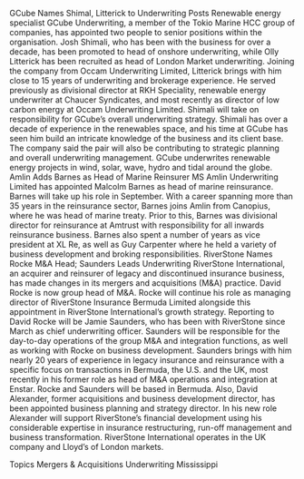 GCube Names Shimal, Litterick to Underwriting Posts
Renewable energy specialist GCube Underwriting, a member of the Tokio Marine HCC group of companies, has appointed two people to senior positions within the organisation. Josh Shimali, who has been with the business for over a decade, has been promoted to head of onshore underwriting, while Olly Litterick has been recruited as head of London Market underwriting.
Joining the company from Occam Underwriting Limited, Litterick brings with him close to 15 years of underwriting and brokerage experience. He served previously as divisional director at RKH Speciality, renewable energy underwriter at Chaucer Syndicates, and most recently as director of low carbon energy at Occam Underwriting Limited.
Shimali will take on responsibility for GCube’s overall underwriting strategy. Shimali has over a decade of experience in the renewables space, and his time at GCube has seen him build an intricate knowledge of the business and its client base.
The company said the pair will also be contributing to strategic planning and overall underwriting management.
GCube underwrites renewable energy projects in wind, solar, wave, hydro and tidal around the globe.
Amlin Adds Barnes as Head of Marine
Reinsurer MS Amlin Underwriting Limited has appointed Malcolm Barnes as head of marine reinsurance. Barnes will take up his role in September.
With a career spanning more than 35 years in the reinsurance sector, Barnes joins Amlin from Canopius, where he was head of marine treaty. Prior to this, Barnes was divisional director for reinsurance at Amtrust with responsibility for all inwards reinsurance business. Barnes also spent a number of years as vice president at XL Re, as well as Guy Carpenter where he held a variety of business development and broking responsibilities.
RiverStone Names Rocke M&A Head; Saunders Leads Underwriting
RiverStone International, an acquirer and reinsurer of legacy and discontinued insurance business, has made changes in its mergers and acquisitions (M&A) practice.
David Rocke is now group head of M&A. Rocke will continue his role as managing director of RiverStone Insurance Bermuda Limited alongside this appointment in RiverStone International’s growth strategy.
Reporting to David Rocke will be Jamie Saunders, who has been with RiverStone since March as chief underwriting officer. Saunders will be responsible for the day-to-day operations of the group M&A and integration functions, as well as working with Rocke on business development. Saunders brings with him nearly 20 years of experience in legacy insurance and reinsurance with a specific focus on transactions in Bermuda, the U.S. and the UK, most recently in his former role as head of M&A operations and integration at Enstar.
Rocke and Saunders will be based in Bermuda.
Also, David Alexander, former acquisitions and business development director, has been appointed business planning and strategy director. In his new role Alexander will support RiverStone’s financial development using his considerable expertise in insurance restructuring, run-off management and business transformation.
RiverStone International operates in the UK company and Lloyd’s of London markets.

Topics
Mergers & Acquisitions
Underwriting
Mississippi
